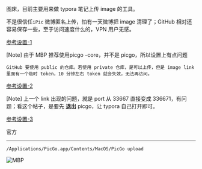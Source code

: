 图床，目前主要用来做 typora 笔记上传 image 的工具。

不是很信任`iPic` 微博匿名上传，怕有一天微博把 image 清理了；GitHub 相对还容易保存一些，至于访问速度什么的，VPN 用户无感。


[参考设置-1](https://developpaper.com/typora-picgo-github-to-realize-the-effect-of-mds-own-drawing-bed/)

[Note] 由于 MBP 推荐使用picgo -core，并不是 picgo，所以设置上有点问题

`GitHub 要使用 public 的仓库。若使用 private 仓库，是可以上传，但是 image link 里面有一个临时 token，10 分钟左右 token 就会失效，无法再访问。`

[参考设置-2](https://zhuanlan.zhihu.com/p/114175770)

[Note] 上一个 link 出现的问题，就是 port 从 33667 直接变成 336671，有问题；看这个帖子，是要先 **退出** picgo，让 typora 自己打开即可。

[参考设置-3](https://support.typora.io/Upload-Image/#upload-all-local-images)

官方


---

`/Applications/PicGo.app/Contents/MacOS/PicGo upload`

![MBP](https://github.com/fushuang001/Workday-Focus/blob/master/images/typora-picgo.png)
